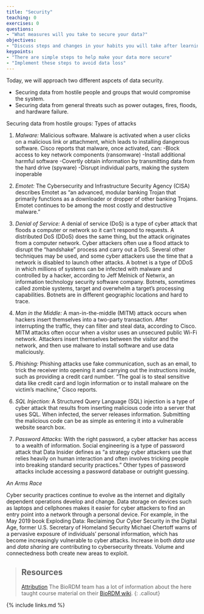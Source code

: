 ```yaml
---
title: "Security"
teaching: 0
exercises: 0
questions:
- "What measures will you take to secure your data?"
objectives:
- "Discuss steps and changes in your habits you will take after learning about data security."
keypoints:
- "There are simple steps to help make your data more secure"
- "Implement these steps to avoid data loss"
---
```


Today, we will approach two different aspcets of data security. 
- Securing data from hostile people and groups that would compromise the system. 
- Securing data from general threats such as power outages, fires, floods, and hardware failure. 

Securing data from hostile groups:
Types of attacks
1. *Malware:* Malicious software. Malware is activated when a user clicks on a malicious link or attachment, which leads to installing dangerous software. Cisco reports that malware, once activated, can:
-Block access to key network components (ransomware)
-Install additional harmful software
-Covertly obtain information by transmitting data from the hard drive (spyware)
-Disrupt individual parts, making the system inoperable

2. *Emotet:* The Cybersecurity and Infrastructure Security Agency (CISA) describes Emotet as “an advanced, modular banking Trojan that primarily functions as a downloader or dropper of other banking Trojans. Emotet continues to be among the most costly and destructive malware.”

3. *Denial of Service:* A denial of service (DoS) is a type of cyber attack that floods a computer or network so it can’t respond to requests. A distributed DoS (DDoS) does the same thing, but the attack originates from a computer network. Cyber attackers often use a flood attack to disrupt the “handshake” process and carry out a DoS. Several other techniques may be used, and some cyber attackers use the time that a network is disabled to launch other attacks. A botnet is a type of DDoS in which millions of systems can be infected with malware and controlled by a hacker, according to Jeff Melnick of Netwrix, an information technology security software company. Botnets, sometimes called zombie systems, target and overwhelm a target’s processing capabilities. Botnets are in different geographic locations and hard to trace.

4. *Man in the Middle:* A man-in-the-middle (MITM) attack occurs when hackers insert themselves into a two-party transaction. After interrupting the traffic, they can filter and steal data, according to Cisco. MITM attacks often occur when a visitor uses an unsecured public Wi-Fi network. Attackers insert themselves between the visitor and the network, and then use malware to install software and use data maliciously.

5. *Phishing:* Phishing attacks use fake communication, such as an email, to trick the receiver into opening it and carrying out the instructions inside, such as providing a credit card number. “The goal is to steal sensitive data like credit card and login information or to install malware on the victim’s machine,” Cisco reports.

6. *SQL Injection:* A Structured Query Language (SQL) injection is a type of cyber attack that results from inserting malicious code into a server that uses SQL. When infected, the server releases information. Submitting the malicious code can be as simple as entering it into a vulnerable website search box.

7. *Password Attacks:* With the right password, a cyber attacker has access to a wealth of information. Social engineering is a type of password attack that Data Insider defines as “a strategy cyber attackers use that relies heavily on human interaction and often involves tricking people into breaking standard security practices.” Other types of password attacks include accessing a password database or outright guessing.

*An Arms Race* 

Cyber security practices continue to evolve as the internet and digitally dependent operations develop and change. Data storage on devices such as laptops and cellphones makes it easier for cyber attackers to find an entry point into a network through a personal device. For example, in the May 2019 book Exploding Data: Reclaiming Our Cyber Security in the Digital Age, former U.S. Secretary of Homeland Security Michael Chertoff warns of a pervasive exposure of individuals’ personal information, which has become increasingly vulnerable to cyber attacks. Increase in both *data use* and *data sharing* are contributing to cybersecurity threats. Volume and connectedness both create new areas to exploit. 


> ## Resources
> [Attribution](https://onlinedegrees.und.edu/blog/types-of-cyber-security-threats/)
> The BioRDM team has a lot of information about the here taught course material on 
> their [BioRDM wiki](https://www.wiki.ed.ac.uk/display/RDMS/).
{: .callout}


{% include links.md %}
